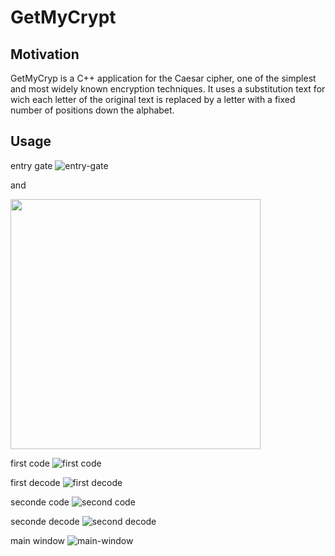 # GetMyCrypt

## Motivation
GetMyCryp is a C++ application for the Caesar cipher, one of the simplest and most widely known encryption techniques. It uses a substitution text for wich each letter of the original text is replaced by a letter with a fixed number of positions down the alphabet.

## Usage

entry gate
![entry-gate](https://user-images.githubusercontent.com/69756617/205722086-58375f03-f8c0-4739-b8b9-e612dc568995.PNG)

and

<img src="[documentation_images/single_button_macOS.png](https://user-images.githubusercontent.com/69756617/205722086-58375f03-f8c0-4739-b8b9-e612dc568995.PNG)" width="400"/>

first code
![first code](https://user-images.githubusercontent.com/69756617/205722708-1ee16109-280b-4c3d-94b8-36cb2d9a1549.PNG)


first decode
![first decode](https://user-images.githubusercontent.com/69756617/205722143-cc19d796-c007-47a1-ad17-9b13b8e79354.PNG)

seconde code 
![second code](https://user-images.githubusercontent.com/69756617/205722206-ba0c0903-d3d4-479c-a769-02a5a4c89bde.PNG)

seconde decode
![second decode](https://user-images.githubusercontent.com/69756617/205722228-f0b8a439-5e44-4f74-9386-a7f28e0b14b9.PNG)

main window
![main-window](https://user-images.githubusercontent.com/69756617/205722170-120ba09d-36dc-464f-8aff-c5fd1487bc7a.PNG)
